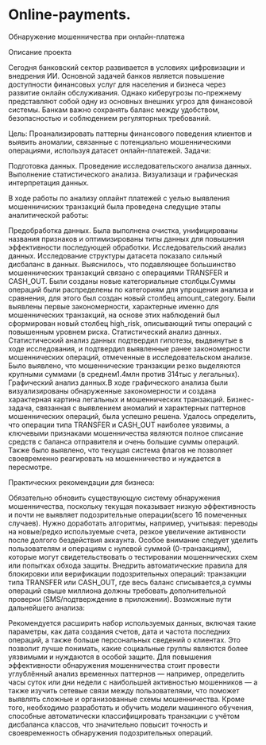 # Online-payments.
Обнаружение мошенничества при онлайн-платежа

Описание проекта

Сегодня банковский сектор развивается в условиях цифровизации и внедрения ИИ. Основной задачей банков является повышение доступности финансовых услуг для населения и бизнеса через развитие онлайн обслуживания. Однако киберугрозы по-прежнему представляют собой одну из основных внешних угроз для финансовой системы. Банкам важно сохранять баланс между удобством, безопасностью и соблюдением регуляторных требований.

Цель:
Проанализировать паттерны финансового поведения клиентов и выявить аномалии, связанные с потенциально мошенническими операциями, используя датасет онлайн-платежей.
Задачи:

Подготовка данных.
Проведение исследовательского анализа данных.
Выполнение статистического анализа.
Визуализаци и графическая интерпретация данных.

В ходе работы по анализу оплайнт платежей с уелью выявления мошенничиских транзакций была проведена следущие этапы аналитической работы:

Предобработка данных. Была выполнена очистка, унифицированы названия признаков и оптимизированы типы данных для повышения эффективности последующей обработки.
Исследовательский анализ данных. Исследование структуры датасета показало сильный дисбаланс в данных. Выяснилось, что подавляющее большинство мошеннических транзакций связано с операциями TRANSFER и CASH_OUT. Были созданы новые категориальные столбцы.Суммы операций были распределены по категориям для упрощения анализа и сравнения, для этого был создан новый столбец amount_category. Были выявлены первые закономерности, характерные именно для мошеннических транзакций, на основе этих наблюдений был сформирован новый столбец high_risk, описывающий типы операций с повышенным уровнем риска.
Статистический анализ данных. Статистический анализ данных подтвердил гипотезы, выдвинутые в ходе исследования, и подтвердил выявленные ранее закономерности мошеннических операций, отмеченные в исследовательском анализе. Было выявлено, что мошеннические транзакции резко выделяются крупными суммами (в среднем1.4млн против 314тыс у легальных).
Графический анализ данных.В ходе графического анализа были визуализированы обнаруженные закономерности и создана характерная картина легальных и мошеннических транзакций.
Бизнес-задача, связанная с выявлением аномалий и характерных паттернов мошеннических операций, была успешно решена. Удалось определить, что операции типа TRANSFER и CASH_OUT наиболее уязвимы, а ключевыми признаками мошенничества являются полное списание средств с баланса отправителя и очень большие суммы операций. Также было выявлено, что текущая система флагов не позволяет своевременно реагировать на мошенничество и нуждается в пересмотре.

Практических рекомендации для бизнеса:

Обязательно обновить существующую систему обнаружения мошенничества, поскольку текущая показывает низкую эффективность и почти не выявляет подозрительные операции(всего 16 помеченных случаев). Нужно доработать алгоритмы, например, учитывая: переводы на новые/редко используемые счета, резкое увеличение активности после долгого бездействия аккаунта. Особое внимание следует уделить пользователям и операциям с нулевой суммой (0-транзакциям), которые могут свидетельствовать о тестировании мошеннических схем или попытках обхода защиты.
Внедрить автоматические правила для блокировки или верификации подозрительных операций: транзакции типа TRANSFER или CASH_OUT, где весь баланс списывается,а суммы операций свыше миллиона должны требовать дополнительной проверки (SMS/подтверждение в приложении).
Возможные пути дальнейшего анализа:

Рекомендуется расширить набор используемых данных, включая такие параметры, как дата создания счетов, дата и частота последних операций, а также больше персональных сведений о клиентах. Это позволит лучше понимать, какие социальные группы являются более уязвимыми и нуждаются в особой защите. Для повышения эффективности обнаружения мошенничества стоит провести углублённый анализ временных паттернов — например, определить часы суток или дни недели с наибольшей активностью мошенников — а также изучить сетевые связи между пользователями, что поможет выявлять сложные и организованные схемы мошенничества.
Кроме того, необходимо разработать и обучить модели машинного обучения, способные автоматически классифицировать транзакции с учётом дисбаланса классов, что значительно повысит точность и своевременность обнаружения подозрительных операций.
